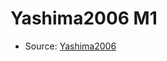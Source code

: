 <a name="material" />

# Yashima2006 M1
<script type="application/ld+json">
  {
    "@context": "https://schema.org/",
    "@type": "ChemicalSubstance",
    "http://purl.org/dc/terms/conformsTo":
      {
        "@type": "CreativeWork",
        "@id": "https://bioschemas.org/profiles/ChemicalSubstance/0.4-RELEASE/"
      },
    "@id": "https://egonw.github.io/nanowiki/nanowiki405.html#material",
    "name": "Yashima2006 M1",
    "sameAs": "http://127.0.0.1/mediawiki/index.php/Special:URIResolver/Yashima2006_M1"
  }
</script>


* Source: [Yashima2006](http://127.0.0.1/mediawiki/index.php/Special:URIResolver/Yashima2006)
